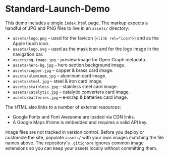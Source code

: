 # Standard-Launch-Demo

This demo includes a single `index.html` page. The markup expects a handful of JPG and PNG files to live in an `assets/` directory:

- `assets/logo.png` – used for the favicon (`<link rel="icon">`) and as the Apple touch icon.
- `assets/logo.svg` – used as the mask icon and for the logo image in the navigation bar.
- `assets/og-image.jpg` – preview image for Open Graph metadata.
- `assets/hero-bg.jpg` – hero section background image.
- `assets/copper.jpg` – copper & brass card image.
- `assets/aluminum.jpg` – aluminum card image.
- `assets/steel.jpg` – steel & iron card image.
- `assets/stainless.jpg` – stainless steel card image.
- `assets/catalytic.jpg` – catalytic converters card image.
- `assets/batteries.jpg` – e‑scrap & batteries card image.

The HTML also links to a number of external resources:

- Google Fonts and Font Awesome are loaded via CDN links.
- A Google Maps iframe is embedded and requires a valid API key.

Image files are not tracked in version control. Before you deploy or customize the site, populate `assets/` with your own images matching the file names above.
The repository's `.gitignore` ignores common image extensions so you can keep your assets locally without committing them.
